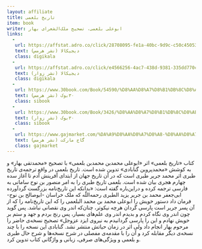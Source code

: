 ```yaml
---
layout: affiliate
title: تاریخ بلعمی
item: book
writer: ابوعلی بلعمی، تصحیح ملک‌الشعرای بهار
links:
  -
   url: https://affstat.adro.co/click/28708095-fe1a-40bc-9d9c-c50c450536f1
   text: (نشر هرمس) دیجیکالا
   class: digikala
  - 
   url: https://affstat.adro.co/click/e4566256-4ac7-438d-9381-335dd770c79e
   text: (نشر زوار) دیجیکالا
   class: digikala
  -
   url: https://www.30book.com/Book/54590/%D8%AA%D8%A7%D8%B1%DB%8C%D8%AE-%D8%A8%D9%84%D8%B9%D9%85%DB%8C-%D9%85%D8%AD%D9%85%D8%AF-%D8%A8%D9%86-%D8%AC%D8%B1%DB%8C%D8%B1-%D8%B7%D8%A8%D8%B1%DB%8C-%D9%87%D8%B1%D9%85%D8%B3
   text: (نشر هرمس) ۳۰بوک
   class: sibook
  - 
   url: https://www.30book.com/Book/3426/%D8%AA%D8%A7%D8%B1%DB%8C%D8%AE-%D8%A8%D9%84%D8%B9%D9%85%DB%8C-%D9%85%D8%AD%D9%85%D8%AF-%D8%A8%D9%86-%D8%AD%D8%B1%DB%8C%D8%B1-%D8%B7%D8%A8%D8%B1%DB%8C-%D8%B2%D9%88%D8%A7%D8%B1
   text: (نشر زوار) ۳۰بوک
   class: sibook
  -
   url: https://www.gajmarket.com/%DA%A9%D8%AA%D8%A7%D8%A8-%D8%AA%D8%A7%D8%B1%DB%8C%D8%AE-%D8%A8%D9%84%D8%B9%D9%85%DB%8C
   text: (نشر هرمس) گاج مارکت
   class: gajmarket
---
```


کتاب «تاریخ بلعمی» اثر «ابوعلی محمدبن محمدبن بلعمی» با تصحیح «محمدتقی بهار» و به کوشش «محمدپروین گنابادی» تدوین شده است. تاریخ بلعمی در واقع ترجمه‌ی تاریخ طبری اثر محمد جریر طبری است که در آن تاریخ جهان از ابتدای آفرینش آدم تا آغاز سده چهارم هجری بیان شده است. بلعمی تاریخ طبری را به امر منصور بن نوح سامانی به فارسی ترجمه کرده و دراین‌باره گفته است: «بدانکه این تاریخ‌نامه بزرگست گردآورده ابی‌جعفر محمد بن جریر یزید الطبری رحمه‌اللّه که ملک خراسان -ابوصالح بن نوح- فرمان داد دستور خویش را ابوعلی محمد بن محمد البلعمی را که این تاریخ‌نامه را که از آن پسر جریر است پارسی گردان هرچه نیکوتر، چنان‌که اندر وی نقصانی نباشد. پس گوید چون اندر وی نگاه کردم و بدیدم اندر وی علم‌های بسیار، پس رنج بردم و جهد و ستم بر خویش نهادم و این را پارسی گردانیدم به نیروی ایزد عزوجل» تصحیح نسخه‌ی حاضر را مرحوم بهار انجام داد ولی اثر در زمان حیاتش منتشر نشد. گنابادی این نسخه را با چند نسخه‌ی دیگر مقابله کرد و آن را با مقدمه‌ی مفصلی در شرح نسخه‌ها و شرح حال طبری و بلعمی و  ویژگی‌های صرفی، زبانی و واژگانی کتاب تدوین کرد.
